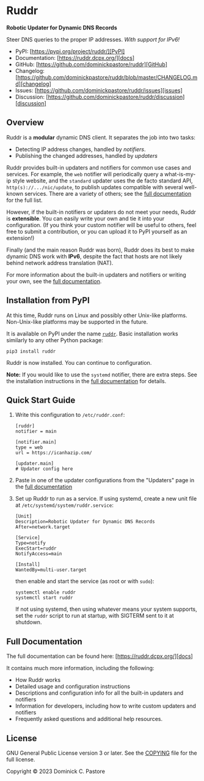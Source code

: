 Ruddr
=====

**Robotic Updater for Dynamic DNS Records**

Steer DNS queries to the proper IP addresses. *With support for IPv6!*

- PyPI: [https://pypi.org/project/ruddr/][PyPI]
- Documentation: [https://ruddr.dcpx.org/][docs]
- GitHub: [https://github.com/dominickpastore/ruddr][GitHub]
- Changelog:
  [https://github.com/dominickpastore/ruddr/blob/master/CHANGELOG.md][changelog]
- Issues: [https://github.com/dominickpastore/ruddr/issues][issues]
- Discussion: [https://github.com/dominickpastore/ruddr/discussion][discussion]

Overview
--------

Ruddr is a **modular** dynamic DNS client. It separates the job into two tasks:

- Detecting IP address changes, handled by *notifiers*.
- Publishing the changed addresses, handled by *updaters*

Ruddr provides built-in updaters and notifiers for common use cases and
services. For example, the `web` notifier will periodically query a
what-is-my-ip style website, and the `standard` updater uses the de facto
standard API, `http(s)://.../nic/update`, to publish updates compatible with
several well-known services. There are a variety of others; see the [full
documentation][docs] for the full list.

However, if the built-in notifiers or updaters do not meet your needs, Ruddr is
**extensible**. You can easily  write your own and tie it into your
configuration. (If you think your custom notifier will be useful to others,
feel free to submit a contribution, or you can upload it to PyPI yourself as an
extension!)

Finally (and the main reason Ruddr was born), Ruddr does its best to make
dynamic DNS work with **IPv6**, despite the fact that hosts are not likely
behind network address translation (NAT).

For more information about the built-in updaters and notifiers or writing your
own, see the [full documentation][docs].

Installation from PyPI
----------------------

At this time, Ruddr runs on Linux and possibly other Unix-like platforms.
Non-Unix-like platforms may be supported in the future.

It is available on PyPI under the name [`ruddr`][PyPI]. Basic installation
works similarly to any other Python package:

    pip3 install ruddr

Ruddr is now installed. You can continue to configuration.

**Note:** If you would like to use the `systemd` notifier, there are extra
steps. See the installation instructions in the [full documentation][docs] for
details.

Quick Start Guide
-----------------

1. Write this configuration to `/etc/ruddr.conf`:

       [ruddr]
       notifier = main

       [notifier.main]
       type = web
       url = https://icanhazip.com/

       [updater.main]
       # Updater config here

2. Paste in one of the updater configurations from the "Updaters" page in the
   [full documentation][docs]

3. Set up Ruddr to run as a service. If using systemd, create a new unit file
   at `/etc/systemd/system/ruddr.service`:

       [Unit]
       Description=Robotic Updater for Dynamic DNS Records
       After=network.target

       [Service]
       Type=notify
       ExecStart=ruddr
       NotifyAccess=main

       [Install]
       WantedBy=multi-user.target

   then enable and start the service (as root or with `sudo`):

       systemctl enable ruddr
       systemctl start ruddr

   If not using systemd, then using whatever means your system supports, set
   the `ruddr` script to run at startup, with SIGTERM sent to it at shutdown.

Full Documentation
------------------

The full documentation can be found here: [https://ruddr.dcpx.org/][docs]

It contains much more information, including the following:

- How Ruddr works
- Detailed usage and configuration instructions
- Descriptions and configuration info for all the built-in updaters and
  notifiers
- Information for developers, including how to write custom updaters and
  notifiers
- Frequently asked questions and additional help resources.

License
-------

GNU General Public License version 3 or later. See the [COPYING][COPYING] file
for the full license.

Copyright &copy; 2023 Dominick C. Pastore

[docs]: https://ruddr.dcpx.org/
[GitHub]: https://github.com/dominickpastore/ruddr
[PyPI]: https://pypi.org/project/ruddr/
[changelog]: https://github.com/dominickpastore/ruddr/blob/master/CHANGELOG.md
[issues]: https://github.com/dominickpastore/ruddr/issues
[discussion]: https://github.com/dominickpastore/ruddr/discussion
[COPYING]: https://github.com/dominickpastore/ruddr/blob/master/COPYING
